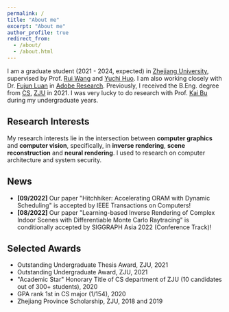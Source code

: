 ```yaml
---
permalink: /
title: "About me"
excerpt: "About me"
author_profile: true
redirect_from: 
  - /about/
  - /about.html
---
```


I am a graduate student (2021 - 2024, expected) in [Zhejiang University](https://www.zju.edu.cn/english/), supervised by Prof. [Rui Wang](http://www.cad.zju.edu.cn/home/rwang/) and [Yuchi Huo](https://person.zju.edu.cn/en/yuchihuo). I am also working closely with Dr. [Fujun Luan](https://luanfujun.github.io/) in [Adobe Research](https://research.adobe.com/). Previously, I received the B.Eng. degree from [CS](http://www.en.cs.zju.edu.cn/), [ZJU](http://www.zju.edu.cn/english) in 2021. I was very lucky to do research with Prof. [Kai Bu](https://list.zju.edu.cn/kaibu/) during my undergraduate years.



## Research Interests

My research interests lie in the intersection between **computer graphics** and **computer vision**, specifically, in **inverse rendering**, **scene reconstruction** and **neural rendering**. I used to research on computer architecture and system security.



## News

- **[09/2022]** Our paper "Hitchhiker: Accelerating ORAM with Dynamic Scheduling" is accepted by IEEE Transactions on Computers!
- **[08/2022]** Our paper "Learning-based Inverse Rendering of Complex Indoor Scenes with Differentiable Monte Carlo Raytracing" is conditionally accepted by SIGGRAPH Asia 2022 (Conference Track)!



## Selected Awards

- Outstanding Undergraduate Thesis Award, ZJU, 2021
- Outstanding Undergraduate Award, ZJU, 2021
- "Academic Star" Honorary Title of CS department of ZJU (10 candidates out of 300+ students), 2020 
- GPA rank 1st in CS major (1/154), 2020
- Zhejiang Province Scholarship, ZJU, 2018 and 2019